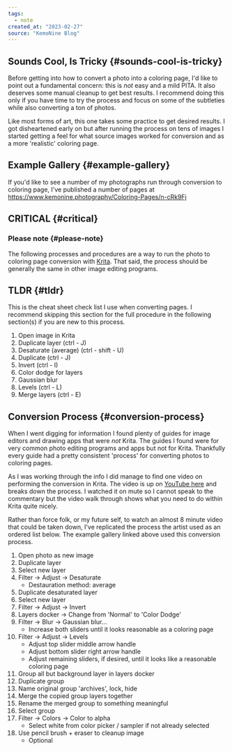 ```yaml
---
tags:
  - note
created_at: "2023-02-27"
source: "KemoNine Blog"
---
```


## Sounds Cool, Is Tricky {#sounds-cool-is-tricky}

Before getting into how to convert a photo into a coloring page, I'd like to point out a fundamental concern: this is _not_ easy and a mild PITA. It also deserves some manual cleanup to get best results. I recommend doing this only if you have time to try the process and focus on some of the subtleties while also converting a ton of photos.

Like most forms of art, this one takes some practice to get desired results. I got disheartened early on but after running the process on tens of images I started getting a feel for what source images worked for conversion and as a more 'realistic' coloring page.


## Example Gallery {#example-gallery}

If you'd like to see a number of my photographs run through conversion to coloring page, I've published a number of pages at <https://www.kemonine.photography/Coloring-Pages/n-cRk9Fj>


## CRITICAL {#critical}


### Please note {#please-note}

The following processes and procedures are a way to run the photo to coloring page conversion with [Krita](https://krita.org/). That said, the process should be generally the same in other image editing programs.


## TLDR {#tldr}

This is the cheat sheet check list I use when converting pages. I recommend skipping this section for the full procedure in the following section(s) if you are new to this process.

1.  Open image in Krita
2.  Duplicate layer (ctrl - J)
3.  Desaturate (average) (ctrl - shift - U)
4.  Duplicate (ctrl - J)
5.  Invert (ctrl - I)
6.  Color dodge for layers
7.  Gaussian blur
8.  Levels (ctrl - L)
9.  Merge layers (ctrl - E)


## Conversion Process {#conversion-process}

When I went digging for information I found plenty of guides for image editors and drawing apps that were _not_ Krita. The guides I found were for very common photo editing programs and apps but not for Krita. Thankfully every guide had a pretty consistent 'process' for converting photos to coloring pages.

As I was working through the info I did manage to find one video on performing the conversion in Krita. The video is up on [YouTube here](https://www.youtube.com/watch?v=lgj0WPlwMGI) and breaks down the process. I watched it on mute so I cannot speak to the commentary but the video walk through shows what you need to do within Krita quite nicely.

Rather than force folk, or my future self, to watch an almost 8 minute video that could be taken down, I've replicated the process the artist used as an ordered list below. The example gallery linked above used this conversion process.

1.  Open photo as new image
2.  Duplicate layer
3.  Select new layer
4.  Filter -&gt; Adjust -&gt; Desaturate
    -   Destauration method: average
5.  Duplicate desaturated layer
6.  Select new layer
7.  Filter -&gt; Adjust -&gt; Invert
8.  Layers docker -&gt; Change from 'Normal' to 'Color Dodge'
9.  Filter -&gt; Blur -&gt; Gaussian blur...
    -   Increase both sliders until it looks reasonable as a coloring page
10. Filter -&gt; Adjust -&gt; Levels
    -   Adjust top slider middle arrow handle
    -   Adjust bottom slider right arrow handle
    -   Adjust remaining sliders, if desired,  until it looks like a reasonable coloring page
11. Group all but background layer in layers docker
12. Duplicate group
13. Name original group 'archives', lock, hide
14. Merge the copied group layers together
15. Rename the merged group to something meaningful
16. Select group
17. Filter -&gt; Colors -&gt; Color to alpha
    -   Select white from color picker / sampler if not already selected
18. Use pencil brush + eraser to cleanup image
    -   Optional
